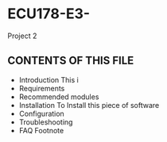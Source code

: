 ECU178-E3-
==========
Project 2 

CONTENTS OF THIS FILE
---------------------
 * Introduction
 This i
 * Requirements
 * Recommended modules
 * Installation
To Install this piece of software 
 * Configuration
 * Troubleshooting
 * FAQ
 Footnote

